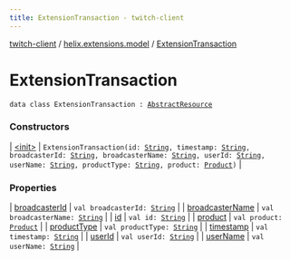 ```yaml
---
title: ExtensionTransaction - twitch-client
---
```


[twitch-client](../../index.html) / [helix.extensions.model](../index.html) / [ExtensionTransaction](./index.html)

# ExtensionTransaction

`data class ExtensionTransaction : `[`AbstractResource`](../../helix.http.model/-abstract-resource/index.html)

### Constructors

| [&lt;init&gt;](-init-.html) | `ExtensionTransaction(id: `[`String`](https://kotlinlang.org/api/latest/jvm/stdlib/kotlin/-string/index.html)`, timestamp: `[`String`](https://kotlinlang.org/api/latest/jvm/stdlib/kotlin/-string/index.html)`, broadcasterId: `[`String`](https://kotlinlang.org/api/latest/jvm/stdlib/kotlin/-string/index.html)`, broadcasterName: `[`String`](https://kotlinlang.org/api/latest/jvm/stdlib/kotlin/-string/index.html)`, userId: `[`String`](https://kotlinlang.org/api/latest/jvm/stdlib/kotlin/-string/index.html)`, userName: `[`String`](https://kotlinlang.org/api/latest/jvm/stdlib/kotlin/-string/index.html)`, productType: `[`String`](https://kotlinlang.org/api/latest/jvm/stdlib/kotlin/-string/index.html)`, product: `[`Product`](../-product/index.html)`)` |

### Properties

| [broadcasterId](broadcaster-id.html) | `val broadcasterId: `[`String`](https://kotlinlang.org/api/latest/jvm/stdlib/kotlin/-string/index.html) |
| [broadcasterName](broadcaster-name.html) | `val broadcasterName: `[`String`](https://kotlinlang.org/api/latest/jvm/stdlib/kotlin/-string/index.html) |
| [id](id.html) | `val id: `[`String`](https://kotlinlang.org/api/latest/jvm/stdlib/kotlin/-string/index.html) |
| [product](product.html) | `val product: `[`Product`](../-product/index.html) |
| [productType](product-type.html) | `val productType: `[`String`](https://kotlinlang.org/api/latest/jvm/stdlib/kotlin/-string/index.html) |
| [timestamp](timestamp.html) | `val timestamp: `[`String`](https://kotlinlang.org/api/latest/jvm/stdlib/kotlin/-string/index.html) |
| [userId](user-id.html) | `val userId: `[`String`](https://kotlinlang.org/api/latest/jvm/stdlib/kotlin/-string/index.html) |
| [userName](user-name.html) | `val userName: `[`String`](https://kotlinlang.org/api/latest/jvm/stdlib/kotlin/-string/index.html) |


